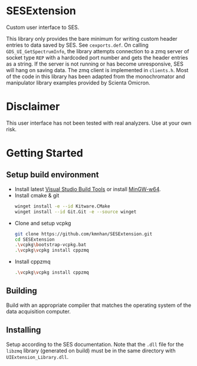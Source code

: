 # SESExtension
Custom user interface to SES.

This library only provides the bare minimum for writing custom header entries to data saved by SES. See `cexports.def`. On calling `GDS_UI_GetSpectrumInfo`, the library attempts connection to a zmq server of socket type `REP` with a hardcoded port number and gets the header entries as a string. If the server is not running or has become unresponsive, SES will hang on saving data. The zmq client is implemented in `clients.h`. Most of the code in this library has been adapted from the monochromator and manipulator library examples provided by Scienta Omicron.


# Disclaimer
This user interface has not been tested with real analyzers. Use at your own risk.

# Getting Started
## Setup build environment
- Install latest [Visual Studio Build Tools](https://visualstudio.microsoft.com/downloads/) or install [MinGW-w64](https://code.visualstudio.com/docs/cpp/config-mingw#_installing-the-mingww64-toolchain).
- Install cmake & git
    ```bash
    winget install -e --id Kitware.CMake
    winget install --id Git.Git -e --source winget
    ```
- Clone and setup vcpkg
    ```bash
    git clone https://github.com/kmnhan/SESExtension.git
    cd SESExtension
    .\vcpkg\bootstrap-vcpkg.bat
    .\vcpkg\vcpkg install cppzmq
    ```
- Install cppzmq
    ```bash
    .\vcpkg\vcpkg install cppzmq
    ```

## Building
Build with an appropriate compiler that matches the operating system of the data acquisition computer.

## Installing
Setup according to the SES documentation. Note that the `.dll` file for the `libzmq` library (generated on build) must be in the same directory with `UIExtension_Library.dll`.